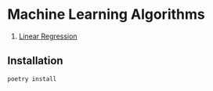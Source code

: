 # Machine Learning Algorithms

1. [Linear Regression](./machine-learning-algorithms/1-linear-regression.ipynb)

## Installation

```bash
poetry install
```
